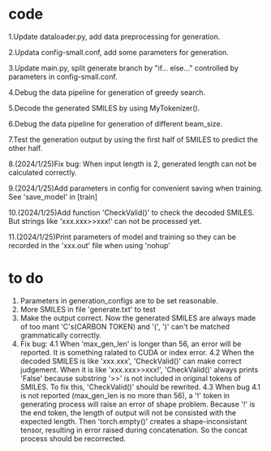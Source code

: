 # code

1.Update dataloader.py, add data preprocessing for generation.

2.Updata config-small.conf, add some parameters for generation.

3.Update main.py, split generate branch by "if... else..." controlled by parameters in config-small.conf.

4.Debug the data pipeline for generation of greedy search.

5.Decode the generated SMILES by using MyTokenizer().

6.Debug the data pipeline for generation of different beam_size.

7.Test the generation output by using the first half of SMILES to predict the other half.

8.(2024/1/25)Fix bug: When input length is 2, generated length can not be calculated correctly.

9.(2024/1/25)Add parameters in config for convenient saving when training. See 'save_model' in [train]

10.(2024/1/25)Add function 'CheckValid()' to check the decoded SMILES. But strings like 'xxx.xxx>>xxx!' can not be processed yet.

11.(2024/1/25)Print parameters of model and training so they can be recorded in the 'xxx.out' file when using 'nohup'

# to do 
1. Parameters in generation_configs are to be set reasonable.
2. More SMILES in file 'generate.txt' to test
3. Make the output correct. Now the generated SMILES are always made of too mant 'C's(CARBON TOKEN) and '(', ')' can't be matched grammatically correctly.
4. Fix bug:
   4.1 When 'max_gen_len' is longer than 56, an error will be reported. It is something ralated to CUDA or index error.
   4.2 When the decoded SMILES is like 'xxx.xxx', 'CheckValid()' can make correct judgement. When it is like 'xxx.xxx>>xxx!', 'CheckValid()' always prints 'False' because substring '>>' is not included in original tokens of SMILES. To fix this, 'CheckValid()' should be rewrited.
   4.3 When bug 4.1 is not reported (max_gen_len is no more than 56), a '!' token in generating process will raise an error of shape problem. Because '!' is the end token, the length of output will not be consisted with the expected length. Then 'torch.empty()' creates a shape-inconsistant tensor, resulting in error raised during concatenation. So the concat process should be recorrected.











